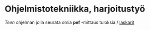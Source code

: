 # Ohjelmistotekniikka, harjoitustyö
*Teen* ohjelman jolla seurata omia **pef** -mittaus tuloksia./
[laskarit](https://github.com/JVilo/ot-harjoitustyo/tree/main/laskarit)
